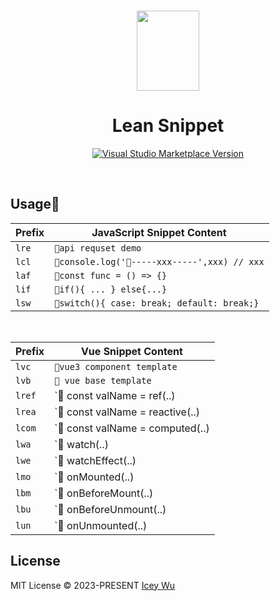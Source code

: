 <br>

<p align="center">
<img src="https://raw.githubusercontent.com/IceyWu/Lean-Snippet/main/assets/images/logo.png" style="width:100px;" height="128" />
</p>

<h1 align="center">Lean Snippet</h1>

<p align="center">
<a href="https://marketplace.visualstudio.com/items?itemName=IceyWu.LeanSnippet" target="__blank"><img src="https://img.shields.io/visual-studio-marketplace/v/IceyWu.LeanSnippet.svg?color=eee&amp;label=VS%20Code%20Marketplace&logo=visual-studio-code" alt="Visual Studio Marketplace Version" /></a>
</p>

<br>

## Usage🫧


| Prefix | JavaScript Snippet Content                    |
| ------ | --------------------------------------------- |
| `lre`  | `🌈api requset demo`                          |
| `lcl`  | `🌈console.log('🌈-----xxx-----',xxx) // xxx` |
| `laf`  | `🌈const func = () => {} `                    |
| `lif`  | `🌈if(){ ... } else{...}`                     |
| `lsw`  | `🌈switch(){ case: break; default: break;}`   |

<br />

| Prefix | Vue Snippet Content         |
| ------ | --------------------------- |
| `lvc`  | `🌈vue3 component template` |
| `lvb`  | `🌈 vue base template`      |
| `lref` | `🌈 const valName = ref(..) |
| `lrea` | `🌈 const valName = reactive(..) |
| `lcom` | `🌈 const valName = computed(..) |
| `lwa`  | `🌈 watch(..) |
| `lwe`  | `🌈 watchEffect(..) |
| `lmo`  | `🌈 onMounted(..) |
| `lbm`  | `🌈 onBeforeMount(..) |
| `lbu`  | `🌈 onBeforeUnmount(..) |
| `lun`  | `🌈 onUnmounted(..) |


## License

MIT License &copy; 2023-PRESENT [Icey Wu](https://github.com/IceyWu)
